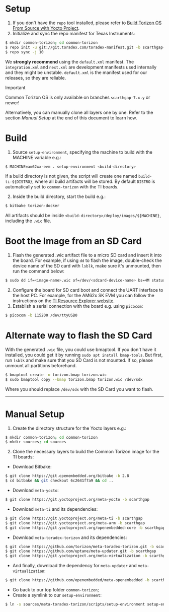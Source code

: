 Setup
======
1. If you don't have the `repo` tool installed, please refer to [Build Torizon OS From Source with Yocto Project](https://developer.toradex.com/torizon/in-depth/build-torizoncore-from-source-with-yocto-projectopenembedded/#download-metadata).
2. Initialize and sync the repo manifest for Texas Instruments:
```bash
$ mkdir common-torizon; cd common-torizon
$ repo init -u git://git.toradex.com/toradex-manifest.git -b scarthgap-7.x.y -m common-torizon/ti/default.xml
$ repo sync -j 10
```
We **strongly recommend** using the `default.xml` manifest. The `integration.xml` and `next.xml` are development manifests used internally and they might be unstable.
`default.xml` is the manifest used for our releases, so they are reliable.  
> [!IMPORTANT]  
> Common Torizon OS is only available on branches `scarthgap-7.x.y` or newer!

Alternatively, you can manually clone all layers one by one. Refer to the section _Manual Setup_ at the end of this document to learn how.

Build
======
1. Source `setup-environment`, specifying the machine to build with the MACHINE variable e.g.:
```bash
$ MACHINE=am62xx-evm . setup-environment <build-directory>
```
If a build directory is not given, the script will create one named `build-ti-${DISTRO}`, where all build artifacts will be stored. By default `DISTRO` is automatically set to `common-torizon` with the TI boards.

2. Inside the build directory, start the build e.g.:
```bash
$ bitbake torizon-docker
```
All artifacts should be inside `<build-directory>/deploy/images/${MACHINE}`, including the `.wic` file.

Boot the Image from an SD Card
======
1. Flash the generated .wic artifact file to a micro SD card and insert it into the board. For example, if using `dd` to flash the image, double-check the device name of the SD card with `lsblk`, make sure it's unmounted, then run the command below:
```bash
$ sudo dd if=<image-name>.wic of=/dev/<sdcard-device-name> bs=4M status=progress
```
2. Configure the board for SD card boot and connect the UART interface to the host PC. For example, for the AM62x SK EVM you can follow the instructions on the [TI Resource Explorer website](https://dev.ti.com/tirex/explore/node?node=A__AZatcAgHClq18snt16Hmfg__PROCESSORS-DEVTOOLS__FUz-xrs__LATEST).
3. Establish a serial connection with the board e.g. using `picocom`:
```bash
$ picocom -b 115200 /dev/ttyUSB0
```

Alternate way to flash the SD Card
======
With the generated `.wic` file, you could use bmaptool. If you don't have it installed, you could get it by running `sudo apt install bmap-tools`.
But first, run `lsblk` and make sure that you SD Card is not mounted. If so, please unmount all partitions beforehand.
```bash
$ bmaptool create -o torizon.bmap torizon.wic
$ sudo bmaptool copy --bmap torizon.bmap torizon.wic /dev/sdx

```
Where you should replace `/dev/sdx` with the SD Card you want to flash.

---

Manual Setup
======
1. Create the directory structure for the Yocto layers e.g.:
```bash
$ mkdir common-torizon; cd common-torizon
$ mkdir sources; cd sources
```
2. Clone the necessary layers to build the Common Torizon image for the TI boards:
  * Download Bitbake:
```bash
$ git clone https://git.openembedded.org/bitbake -b 2.8
$ cd bitbake && git checkout 6c2641f7a9 && cd ..
```
  * Download `meta-yocto`:
```bash
$ git clone https://git.yoctoproject.org/meta-yocto -b scarthgap
```
  * Download `meta-ti` and its dependencies:
```bash
$ git clone https://git.yoctoproject.org/meta-ti -b scarthgap
$ git clone https://git.yoctoproject.org/meta-arm -b scarthgap
$ git clone https://git.yoctoproject.org/openembedded-core -b scarthgap oe-core
```
  * Download `meta-toradex-torizon` and its dependencies:
```bash
$ git clone https://github.com/torizon/meta-toradex-torizon.git -b scarthgap-7.x.y
$ git clone https://github.com/uptane/meta-updater.git -b scarthgap
$ git clone https://git.yoctoproject.org/meta-virtualization -b scarthgap
```
  * And finally, download the dependency for `meta-updater` and `meta-virtualization`:
```bash
$ git clone https://github.com/openembedded/meta-openembedded -b scarthgap
```
  * Go back to our top folder `common-torizon`;
  * Create a symlink to our `setup-environment`:
```bash
$ ln -s sources/meta-toradex-torizon/scripts/setup-environment setup-environment
```

